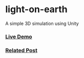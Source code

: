 # light-on-earth
A simple 3D simulation using Unity

### [Live Demo](http://core.cyberzenno.com/light-on-earth/)
### [Related Post](https://cyberzenno.wordpress.com/2017/02/06/light-on-earth/)
